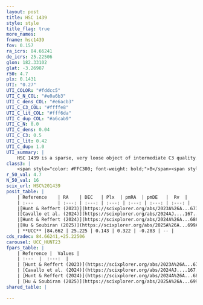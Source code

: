 ```yaml
---
layout: post
title: HSC 1439
style: style
title_flag: true
more_names: 
fname: hsc1439
fov: 0.157
ra_icrs: 84.66241
de_icrs: 25.22506
glon: 182.33102
glat: -3.26987
r50: 4.7
plx: 0.1431
UTI: "0.27"
UTI_COLOR: "#fddcc5"
UTI_C_N_COL: "#e0a6b3"
UTI_C_dens_COL: "#e6acb3"
UTI_C_C3_COL: "#ffffe8"
UTI_C_lit_COL: "#fff6da"
UTI_C_dup_COL: "#a6cab9"
UTI_C_N: 0.0
UTI_C_dens: 0.04
UTI_C_C3: 0.5
UTI_C_lit: 0.42
UTI_C_dup: 1.0
UTI_summary: |
    HSC 1439 is a sparse, very loose object of intermediate C3 quality. It was recently reported in the literature.<br><br><span style="color: #99180f; font-weight: bold;">Warning: </span>contains less than 25 stars with <i>P>0.5</i> estimated.
class3: |
    <span style="color: #FFC300; font-weight: bold;">B</span><span style="color: #FFC300; font-weight: bold;">B</span>
r_50_val: 4.7
N_50_val: 16
scix_url: HSC%201439
posit_table: |
    | Reference    | RA    | DEC   | Plx  | pmRA  | pmDE   |  Rv  |
    | :---         | :---: | :---: | :---: | :---: | :---: | :---: |
    |[Hunt & Reffert (2023)](https://scixplorer.org/abs/2023A%26A...673A.114H) | 84.627 | 25.207 | 0.144 | 0.313 | -0.289 | -- |
    |[Cavallo et al. (2024)](https://scixplorer.org/abs/2024AJ....167...12C) | 84.622 | 25.243 | 0.141 | -- | -- | -- |
    |[Hunt & Reffert (2024)](https://scixplorer.org/abs/2024A%26A...686A..42H) | 84.627 | 25.207 | 0.144 | 0.313 | -0.289 | -- |
    |[Hu & Soubiran (2025)](https://scixplorer.org/abs/2025A%26A...699A.246H) | 84.622 | 25.243 | -- | -- | -- | -- |
    | **UCC** |84.662 | 25.225 | 0.143 | 0.322 | -0.283 | -- | 
cds_radec: 84.66241,+25.22506
carousel: UCC_HUNT23
fpars_table: |
    | Reference |  Values |
    | :---  |  :---:  |
    | [Hunt & Reffert (2023)](https://scixplorer.org/abs/2023A%26A...673A.114H) | `AV50=2.58, diffAV50=1.825, MOD50=13.771, logAge50=7.868` |
    | [Cavallo et al. (2024)](https://scixplorer.org/abs/2024AJ....167...12C) | `AV50=1.78, dMod50=13.23, logAge50=8.76, [Fe/H]50=0.59` |
    | [Hunt & Reffert (2024)](https://scixplorer.org/abs/2024A%26A...686A..42H) | `MassJ=392.945` |
    | [Hu & Soubiran (2025)](https://scixplorer.org/abs/2025A%26A...699A.246H) | `MA22=-0.35, MA23f=-0.62, MF24=-0.73` |
shared_table: |
    
---
```

